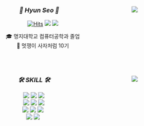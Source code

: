 <div align="center">
  
  <img align="right" src="http://mazassumnida.wtf/api/v2/generate_badge?boj=hyunseo99"/>
  
### **_👋 Hyun Seo 👋_** 
  
  [![Hits](https://hits.seeyoufarm.com/api/count/incr/badge.svg?url=https%3A%2F%2Fgithub.com%2Fhyun1999&count_bg=%2379C83D&title_bg=%23555555&icon=&icon_color=%23E7E7E7&title=hits&edge_flat=false)](https://github.com/hyun1999) <a href="https://ggami99.tistory.com"><img src="https://img.shields.io/badge/-TechBlog-eb531f?style=flat-square&logo=Tistory&logoColor=white&"/></a> <a href="https://www.notion.so/d31085f1604f421bbef5246372c2a079?pvs=4"><img src="https://img.shields.io/badge/-Portfolio-000000?style=flat-square&logo=Notion&logoColor=white"/></a>  

  

  🎓 명지대학교 컴퓨터공학과 졸업  
  🦁 멋쟁이 사자처럼 10기
  
  <br>
 
</div>
<br>

<div align="center">
  <img align="right" src="https://github-readme-stats.vercel.app/api/top-langs/?username=hyun1999&layout=compact&hide=javascript,css,scss&theme=dracula&langs_count=8"/>


  ### **_🛠 SKILL 🛠_**&nbsp;&nbsp;&nbsp;&nbsp;&nbsp;&nbsp;&nbsp;
  <img src="https://img.shields.io/badge/-JAVA-007396?style=flat-square&logo=java&logoColor=white"> <img src="https://img.shields.io/badge/-Spring Boot-6DB33F?style=flat-square&logo=SpringBoot&logoColor=white"/> <img src="https://img.shields.io/badge/-Gradle-02303A?style=flat-square&logo=Gradle"/>&nbsp;&nbsp;&nbsp;&nbsp;&nbsp;&nbsp;&nbsp;&nbsp;&nbsp;&nbsp;&nbsp;&nbsp;
<br>
<img src="https://img.shields.io/badge/Oracle-F80000?style=flat-square&logo=Oracle&logoColor=white"/> <img src="https://img.shields.io/badge/MySQL-4479A1?style=flat-square&logo=MySQL&logoColor=white"/> <img src="https://img.shields.io/badge/MariaDB-003545?style=flat-square&logo=MariaDB&logoColor=white"/>&nbsp;&nbsp;&nbsp;&nbsp;&nbsp;&nbsp;&nbsp;&nbsp;&nbsp;&nbsp;&nbsp;&nbsp;
  <br>
  <img src="https://img.shields.io/badge/Amazon AWS-232F3E?style=flat-square&logo=Amazon AWS&logoColor=white"/>  <img src="https://img.shields.io/badge/Docker-2496ED?style=flat-square&logo=Docker&logoColor=white"/> <img src="https://img.shields.io/badge/git-F05032?style=flat-square&logo=git&logoColor=white"/> &nbsp;&nbsp;&nbsp;&nbsp;&nbsp;&nbsp;&nbsp;&nbsp;&nbsp;&nbsp;&nbsp;&nbsp;
  <br>
  <img src="https://img.shields.io/badge/Ubuntu-E95420?style=flat-square&logo=Ubuntu&logoColor=white"/> <img src="https://img.shields.io/badge/Linux-linux?style=flat-square&logo=Linux&logoColor=white"/>
 &nbsp;&nbsp;&nbsp;&nbsp;&nbsp;&nbsp;&nbsp;&nbsp;&nbsp;&nbsp;&nbsp;&nbsp;
</div>


